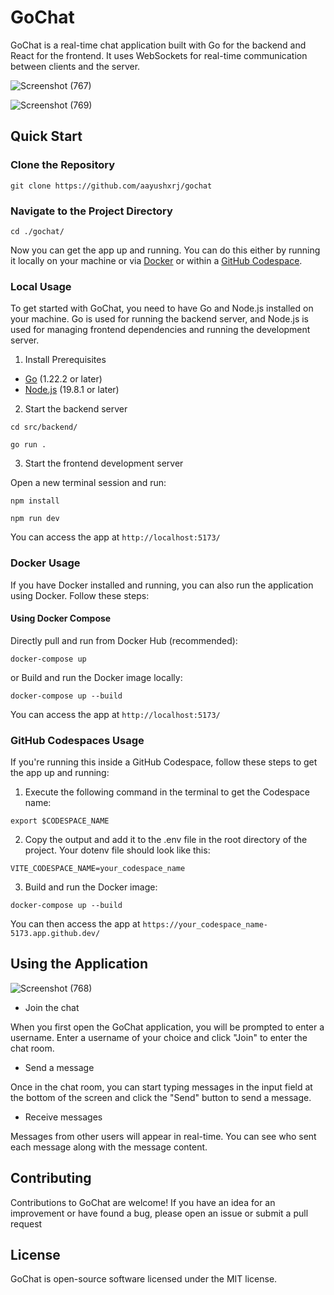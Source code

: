 # GoChat

GoChat is a real-time chat application built with Go for the backend and React for the frontend. It uses WebSockets for real-time communication between clients and the server.

![Screenshot (767)](https://github.com/aayushxrj/gochat/assets/111623667/2a70f795-ef8b-4cab-8de6-20b6a154b442)

![Screenshot (769)](https://github.com/aayushxrj/gochat/assets/111623667/1216c508-98c2-491d-9bd8-76505dd461dc)

## Quick Start

### Clone the Repository

```
git clone https://github.com/aayushxrj/gochat
```

### Navigate to the Project Directory

```
cd ./gochat/
```

Now you can get the app up and running. You can do this either by running it locally on your machine or via [Docker](https://www.docker.com/) or within a [GitHub Codespace](https://github.com/features/codespaces).

### Local Usage

To get started with GoChat, you need to have Go and Node.js installed on your machine. Go is used for running the backend server, and Node.js is used for managing frontend dependencies and running the development server.

1. Install Prerequisites

- [Go](https://go.dev/) (1.22.2 or later)
- [Node.js](https://nodejs.org/en) (19.8.1 or later)

2. Start the backend server

```
cd src/backend/
```
```
go run .
```

3. Start the frontend development server
   
  Open a new terminal session and run:

```
npm install
```
```
npm run dev
```

You can access the app at `http://localhost:5173/`

### Docker Usage

If you have Docker installed and running, you can also run the application using Docker. Follow these steps:

#### Using Docker Compose

Directly pull and run from Docker Hub (recommended):

```
docker-compose up
```

or Build and run the Docker image locally:

```
docker-compose up --build
```

You can access the app at `http://localhost:5173/`

### GitHub Codespaces Usage

If you're running this inside a GitHub Codespace, follow these steps to get the app up and running:

1. Execute the following command in the terminal to get the Codespace name:

```
export $CODESPACE_NAME
```

2. Copy the output and add it to the .env file in the root directory of the project. Your dotenv file should look like this:

```
VITE_CODESPACE_NAME=your_codespace_name
```

3. Build and run the Docker image:

```
docker-compose up --build
```

You can then access the app at `https://your_codespace_name-5173.app.github.dev/`

## Using the Application

![Screenshot (768)](https://github.com/aayushxrj/gochat/assets/111623667/6beaf96f-7362-47e7-927e-d4cb9c4ef84b)

- Join the chat
  
When you first open the GoChat application, you will be prompted to enter a username. Enter a username of your choice and click "Join" to enter the chat room.

- Send a message
  
Once in the chat room, you can start typing messages in the input field at the bottom of the screen and click the "Send" button to send a message.

- Receive messages
  
Messages from other users will appear in real-time. You can see who sent each message along with the message content.

## Contributing

Contributions to GoChat are welcome! If you have an idea for an improvement or have found a bug, please open an issue or submit a pull request

## License

GoChat is open-source software licensed under the MIT license.

